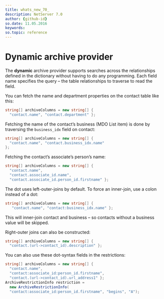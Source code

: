 ```yaml
---
title: whats_new_70_
description: NetServer 7.0
author: {github-id}
so.date: 11.05.2016
keywords:
so.topic: reference
---
```


# Dynamic archive provider

The **dynamic** archive provider supports searches across the relationships defined in the dictionary without having to do any programming. Each field name specifies the query – the table relationships to traverse to read the field.

You can fetch the name and department properties on the contact table like this:

```csharp
string[] archiveColumns = new string[] {
  "contact.name", "contact.department" };
```

Fetching the name of the contact’s business (MDO List item) is done by traversing the `business_idx` field on contact:

```csharp
string[] archiveColumns = new string[] {
  "contact.name", "contact.business_idx.name"
};
```

Fetching the contact’s associate’s person’s name:

```csharp
string[] archiveColumns = new string[] {
  "contact.name",
  "contact.associate_id.name",
  "contact.associate_id.person_id.firstname" };
```

The dot uses left-outer-joins by default. To force an inner-join, use a colon instead of a dot:

```csharp
string[] archiveColumns = new string[] {
   "contact.name", "contact:business_idx.name" };
```

This will inner-join contact and business – so contacts without a business value will be skipped.

Right-outer joins can also be constructed:

```csharp
string[] archiveColumns = new string[] {
  "contact.(url->contact_id).description" };
```

You can also use these dot-syntax fields in the restrictions:

```csharp
string[] archiveColumns = new string[] {
  "contact.name",
  "contact:associate_id:person_id.firstname",
  "contact.(url->contact_id).url_address1" };
ArchiveRestrictionInfo restriction =
  new ArchiveRestrictionInfo(
  "contact:associate_id:person_id.firstname", "begins", "A");
```
